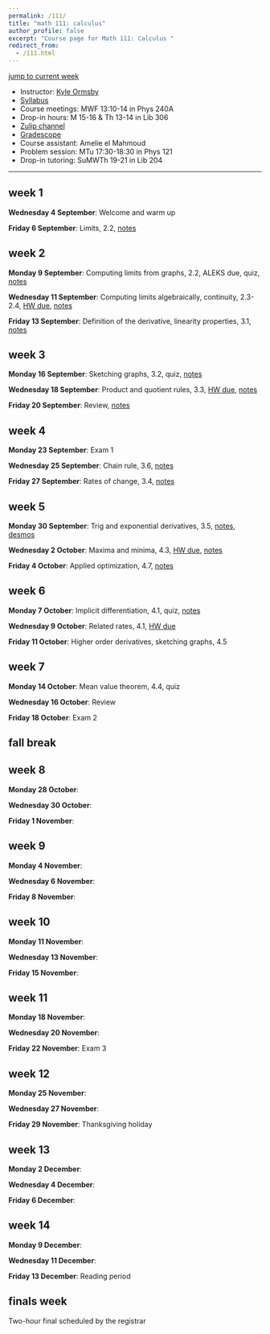 ```yaml
---
permalink: /111/
title: "math 111: calculus"
author_profile: false
excerpt: "Course page for Math 111: Calculus "
redirect_from: 
  - /111.html
---
```


[jump to current week](#week-6)  

  - Instructor: [Kyle Ormsby](kyleormsby.github.io)
  - [Syllabus](/files/111/111F06_syllabus.pdf)
  - Course meetings: MWF 13:10-14 in Phys 240A
  - Drop-in hours: M 15-16 & Th 13-14 in Lib 306
  - [Zulip channel](https://math111f06-2024.zulipchat.com/)
  - [Gradescope](https://www.gradescope.com/courses/851194)
  - Course assistant: Amelie el Mahmoud
  - Problem session: MTu 17:30-18:30 in Phys 121
  - Drop-in tutoring: SuMWTh 19-21 in Lib 204

---

## week 1

**Wednesday 4 September**: Welcome and warm up

**Friday 6 September**: Limits, 2.2, [notes](/files/111/lectures/week01.friday.pdf)

## week 2

**Monday 9 September**: Computing limits from graphs, 2.2, ALEKS due, quiz, [notes](/files/111/lectures/week02.monday.pdf)

**Wednesday 11 September**: Computing limits algebraically, continuity, 2.3-2.4, [HW due](/files/111/hw/week02.pdf), [notes](/files/111/lectures/week02.wednesday.pdf)

**Friday 13 September**: Definition of the derivative, linearity properties, 3.1, [notes](/files/111/lectures/week03.friday.pdf)

## week 3

**Monday 16 September**: Sketching graphs, 3.2, quiz, [notes](/files/111/lectures/week03.monday.pdf)

**Wednesday 18 September**: Product and quotient rules, 3.3, [HW due](/files/111/hw/week03.pdf), [notes](/files/111/lectures/week03.wednesday.pdf)

**Friday 20 September**: Review, [notes](/files/111/lectures/week03.friday.pdf)

## week 4

**Monday 23 September**: Exam 1

**Wednesday 25 September**: Chain rule, 3.6, [notes](/files/111/lectures/week04.wednesday.pdf)

**Friday 27 September**: Rates of change, 3.4, [notes](/files/111/lectures/week04.friday.pdf)

## week 5

**Monday 30 September**: Trig and exponential derivatives, 3.5, [notes](/files/111/lectures/week05.monday.pdf), [desmos](https://www.desmos.com/calculator/plu2zl94ls)

**Wednesday 2 October**: Maxima and minima, 4.3, [HW due](/files/111/hw/week05.pdf), [notes](/files/111/lectures/week05.wednesday.pdf)

**Friday 4 October**: Applied optimization, 4.7, [notes](/files/111/lectures/week05.friday.pdf)

## week 6

**Monday 7 October**: Implicit differentiation, 4.1, quiz, [notes](/files/201/lectures/week06.monday.pdf)

**Wednesday 9 October**: Related rates, 4.1, [HW due](/files/111/hw/week06.pdf)

**Friday 11 October**: Higher order derivatives, sketching graphs, 4.5

## week 7

**Monday 14 October**: Mean value theorem, 4.4, quiz

**Wednesday 16 October**: Review

**Friday 18 October**: Exam 2

## fall break

## week 8

**Monday 28 October**:

**Wednesday 30 October**:

**Friday 1 November**:

## week 9

**Monday 4 November**:

**Wednesday 6 November**:

**Friday 8 November**:

## week 10

**Monday 11 November**:

**Wednesday 13 November**:

**Friday 15 November**:

## week 11

**Monday 18 November**:

**Wednesday 20 November**:

**Friday 22 November**: Exam 3

## week 12

**Monday 25 November**:

**Wednesday 27 November**:

**Friday 29 November**: Thanksgiving holiday

## week 13

**Monday 2 December**:

**Wednesday 4 December**:

**Friday 6 December**:

## week 14

**Monday 9 December**:

**Wednesday 11 December**:

**Friday 13 December**: Reading period

## finals week

Two-hour final scheduled by the registrar